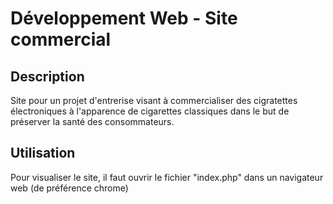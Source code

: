 # Développement Web - Site commercial

## Description 
Site pour un projet d'entrerise visant à commercialiser des cigratettes électroniques à l'apparence de cigarettes classiques dans le but de préserver la santé des consommateurs.

## Utilisation
Pour visualiser le site, il faut ouvrir le fichier "index.php" dans un navigateur web (de préférence chrome)
